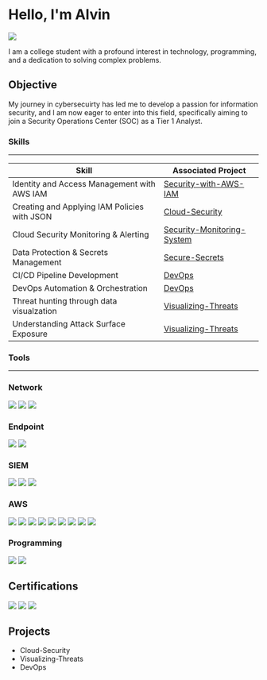 # Hello, I'm Alvin
<a href="https://www.linkedin.com/in/alvin-janton-003442254" target="_blank">
  <img src="https://img.shields.io/badge/-LinkedIn-0072b1?&style=for-the-badge&logo=linkedin&logoColor=white" />
</a>

I am a college student with a profound interest in technology, programming, and a dedication to solving complex problems.

## Objective


My journey in cybersecuirty has led me to develop a passion for information security, and I am now eager to enter into this field, specifically aiming to join a Security Operations Center (SOC) as a Tier 1 Analyst.

### Skills
---

| Skill | Associated Project |
|-----------------------------------------------|----------------------------|
| Identity and Access Management with AWS IAM | <a href="https://github.com/Alvin-Janton/Cloud-Security/tree/3ba51adcd00e4635a317cd9f4111c1fb4d490009/Security-with-AWS-IAM">Security-with-AWS-IAM</a>|
| Creating and Applying IAM Policies with JSON | <a href="https://github.com/Alvin-Janton/Cloud-Security/tree/3ba51adcd00e4635a317cd9f4111c1fb4d490009/Security-with-AWS-IAM">Cloud-Security</a>|
| Cloud Security Monitoring & Alerting | <a href="https://github.com/Alvin-Janton/Cloud-Security/tree/3ba51adcd00e4635a317cd9f4111c1fb4d490009/Security-Monitoring-System">Security-Monitoring-System</a>|
| Data Protection & Secrets Management | <a href="https://github.com/Alvin-Janton/Cloud-Security/tree/3ba51adcd00e4635a317cd9f4111c1fb4d490009/Secure-Secrets">Secure-Secrets</a>|
| CI/CD Pipeline Development | <a href="https://github.com/Alvin-Janton/DevOps.git">DevOps</a>|
| DevOps Automation & Orchestration | <a href="https://github.com/Alvin-Janton/DevOps.git">DevOps</a>|
| Threat hunting through data visualzation | <a href="https://github.com/Alvin-Janton/Visualizing-Threats.git">Visualizing-Threats</a>|
| Understanding Attack Surface Exposure | <a href="https://github.com/Alvin-Janton/Visualizing-Threats.git">Visualizing-Threats</a>|
### Tools
---


### Network
<div>
    <img src="https://img.shields.io/badge/-Wireshark-1679A7?&style=for-the-badge&logo=Wireshark&logoColor=white" />
    <img src="https://img.shields.io/badge/-Suricata-EF3B2D?&style=for-the-badge&logo=Suricata&logoColor=white" />
    <img src="https://img.shields.io/badge/-Zeek-777BB4?&style=for-the-badge&logo=Zeek&logoColor=white" />
</div>

### Endpoint
<div>
    <img src="https://img.shields.io/badge/-Microsoft_Defender_for_Endpoint-00A4EF?&style=for-the-badge&logo=Microsoft&logoColor=white" />
    <img src="https://img.shields.io/badge/-Velociraptor-4B275F?&style=for-the-badge&logo=Velociraptor&logoColor=white" />
</div>

### SIEM
<div>
    <img src="https://img.shields.io/badge/-Microsoft_Sentinel-0078D4?&style=for-the-badge&logo=Microsoft&logoColor=white" />
    <img src="https://img.shields.io/badge/-Splunk-000000?&style=for-the-badge&logo=Splunk&logoColor=white" />
    <img src="https://img.shields.io/badge/-Elastic-005571?&style=for-the-badge&logo=Elastic&logoColor=white" />
</div>

### AWS
<div>
  <img src="https://img.shields.io/badge/-Amazon_S3-569A31?&style=for-the-badge&logo=AmazonAWS&logoColor=white" />
  <img src="https://img.shields.io/badge/-Amazon_EC2-FF9900?&style=for-the-badge&logo=AmazonAWS&logoColor=white" />
  <img src="https://img.shields.io/badge/-AWS_IAM-FF4F8B?&style=for-the-badge&logo=AmazonIAM&logoColor=white" />
  <img src="https://img.shields.io/badge/-Amazon_VPC-FF9900?&style=for-the-badge&logo=AmazonAWS&logoColor=white" />
  <img src="https://img.shields.io/badge/-AWS_CodePipeline-DD3366?&style=for-the-badge&logo=AWSCodePipeline&logoColor=white" />
  <img src="https://img.shields.io/badge/-AWS_CodeBuild-2C6287?&style=for-the-badge&logo=AWSCodeBuild&logoColor=white" />
  <img src="https://img.shields.io/badge/-AWS_CodeDeploy-E83200?&style=for-the-badge&logo=AWSCodeDeploy&logoColor=white" />
  <img src="https://img.shields.io/badge/-AWS_CodeArtifact-E16719?&style=for-the-badge&logo=AWSCodeArtifact&logoColor=white" />
  <img src="https://img.shields.io/badge/-Amazon_CloudWatch-FF4F8B?&style=for-the-badge&logo=AmazonCloudWatch&logoColor=white" />
</div>

### Programming
<div>
  <img src="https://img.shields.io/badge/-Python-3776AB?&style=for-the-badge&logo=Python&logoColor=white" />
  <img src="https://img.shields.io/badge/-Java-007396?&style=for-the-badge&logo=Java&logoColor=white" />
</div>

## Certifications

<div>
<img src="https://img.shields.io/badge/-Security%2B-FF0000?&style=for-the-badge&logo=CompTIA&logoColor=white" />
<img src="https://img.shields.io/badge/-ISC2_CC-006943?&style=for-the-badge&logo=ISC2&logoColor=white" />
<img src="https://img.shields.io/badge/-Google_Cybersecurity_Certificate-4285F4?&style=for-the-badge&logo=Google&logoColor=white" />
</div>

## Projects
- Cloud-Security
- Visualizing-Threats
- DevOps
